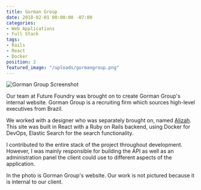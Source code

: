 ```yaml
---
title: Gorman Group
date: 2018-02-01 00:00:00 -07:00
categories:
- Web Applications
- Full Stack
tags:
- Rails
- React
- Docker
position: 2
featured_image: "/uploads/gormangroup.png"
---
```


![Gorman Group Screenshot](/uploads/gorman-group-hires.png)

Our team at Future Foundry was brought on to create Gorman Group's internal website. Gorman Group is a recruiting firm which sources high-level executives from Brazil.

We worked with a designer who was separately brought on, named [Alizah](https://alizah.com/). This site was built in React with a Ruby on Rails backend, using Docker for DevOps, Elastic Search for the search functionality.

I contributed to the entire stack of the project throughout development. However, I was mainly responsible for building the API as well as an administration panel the client could use to different aspects of the application.

In the photo is Gorman Group's website. Our work is not pictured because it is internal to our client.